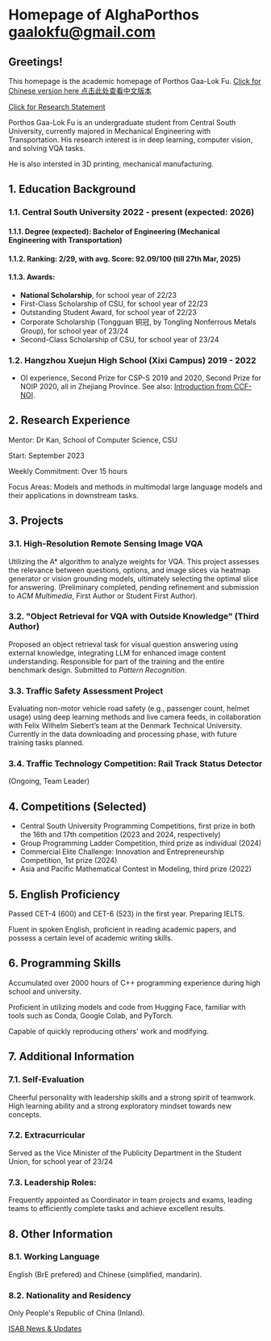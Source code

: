 # Homepage of AlghaPorthos gaalokfu@gmail.com

## Greetings!

This homepage is the academic homepage of Porthos Gaa-Lok Fu. [Click for Chinese version here 点击此处查看中文版本](https://alghaporthos.github.io/Intro_Chinese)

[Click for Research Statement](https://alghaporthos.github.io/research_statement)

Porthos Gaa-Lok Fu is an undergraduate student from Central South University, currently majored in Mechanical Engineering with Transportation. His research interest is in deep learning, computer vision, and solving VQA tasks.

He is also intersted in 3D printing, mechanical manufacturing.

## 1. Education Background

### 1.1. Central South University 2022 - present (expected: 2026)

#### 1.1.1. Degree (expected): **Bachelor of Engineering** (Mechanical Engineering with Transportation)

#### 1.1.2. Ranking: **2/29**, with avg. Score: **92.09/100** (till 27th Mar, 2025)

#### 1.1.3. Awards:

- **National Scholarship**, for school year of 22/23
- First-Class Scholarship of CSU, for school year of 22/23
- Outstanding Student Award, for school year of 22/23
- Corporate Scholarship (Tongguan 铜冠, by Tongling Nonferrous Metals Group), for school year of 23/24
- Second-Class Scholarship of CSU, for school year of 23/24

### 1.2.  Hangzhou Xuejun High School (Xixi Campus) 2019 - 2022

- OI experience, Second Prize for CSP-S 2019 and 2020, Second Prize for NOIP 2020, all in Zhejiang Province. See also: [Introduction from CCF-NOI](https://www.noi.cn/gynoi/jj/).

## 2. Research Experience
Mentor: Dr Kan, School of Computer Science, CSU

Start: September 2023

Weekly Commitment: Over 15 hours

Focus Areas: Models and methods in multimodal large language models and their applications in downstream tasks.

## 3. Projects

### 3.1. High-Resolution Remote Sensing Image VQA

Utilizing the A* algorithm to analyze weights for VQA. This project assesses the relevance between questions, options, and image slices via heatmap generator or vision grounding models, ultimately selecting the optimal slice for answering. (Preliminary completed, pending refinement and submission to _ACM Multimedia_, First Author or Student First Author).

### 3.2. "Object Retrieval for VQA with Outside Knowledge" (Third Author)

Proposed an object retrieval task for visual question answering using external knowledge, integrating LLM for enhanced image content understanding. Responsible for part of the training and the entire benchmark design. Submitted to _Pattern Recognition_.

### 3.3. Traffic Safety Assessment Project

Evaluating non-motor vehicle road safety (e.g., passenger count, helmet usage) using deep learning methods and live camera feeds, in collaboration with Felix Wilhelm Siebert’s team at the Denmark Technical University. Currently in the data downloading and processing phase, with future training tasks planned.

### 3.4. Traffic Technology Competition: Rail Track Status Detector

(Ongoing, Team Leader)

## 4. Competitions (Selected)
- Central South University Programming Competitions, first prize in both the 16th and 17th competition (2023 and 2024, respectively)
- Group Programming Ladder Competition, third prize as individual (2024)
- Commercial Elite Challenge: Innovation and Entrepreneurship Competition, 1st prize (2024)
- Asia and Pacific Mathematical Contest in Modeling, third prize (2022)


## 5. English Proficiency

Passed CET-4 (600) and CET-6 (523) in the first year. Preparing IELTS.

Fluent in spoken English, proficient in reading academic papers, and possess a certain level of academic writing skills.

## 6. Programming Skills
Accumulated over 2000 hours of C++ programming experience during high school and university.

Proficient in utilizing models and code from Hugging Face, familiar with tools such as Conda, Google Colab, and PyTorch.

Capable of quickly reproducing others' work and modifying.

## 7. Additional Information
### 7.1. Self-Evaluation

Cheerful personality with leadership skills and a strong spirit of teamwork. High learning ability and a strong exploratory mindset towards new concepts.

### 7.2. Extracurricular

Served as the Vice Minister of the Publicity Department in the Student Union, for school year of 23/24

### 7.3. Leadership Roles:

Frequently appointed as Coordinator in team projects and exams, leading teams to efficiently complete tasks and achieve excellent results.

## 8. Other Information

### 8.1. Working Language

English (BrE prefered) and Chinese (simplified, mandarin).

### 8.2. Nationality and Residency

Only People's Republic of China (Inland).

[ISAB News & Updates](http://isab.run/)


